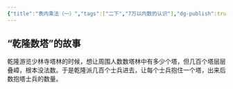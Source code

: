 ```yaml
---
{"title":"表内乘法（一）","tags":["二下","7万以内数的认识"],"dg-publish":true,"permalink":"/5 课时设计/2b 万以内数的认识/","dgPassFrontmatter":true,"noteIcon":""}
---
```



## “乾隆数塔”的故事

乾隆游览少林寺塔林的时候，想让周围人数数塔林中有多少个塔，但几百个塔层层叠嶂，根本没法数。于是乾隆派几百个士兵进去，让每个士兵抱住一个塔，出来后数抱塔士兵的数量。